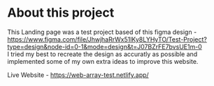 # About this project

This Landing page was a test project based of this figma design - <br/>
https://www.figma.com/file/JhwjhaRrWx51lKy8LYHyTO/Test-Project?type=design&node-id=0-1&mode=design&t=J07BZrFE7bvsUE1m-0 <br/>
I tried my best to recreate the design as accuratly as possible and implemented some of my own extra ideas to improve this website.

Live Website - https://web-array-test.netlify.app/
